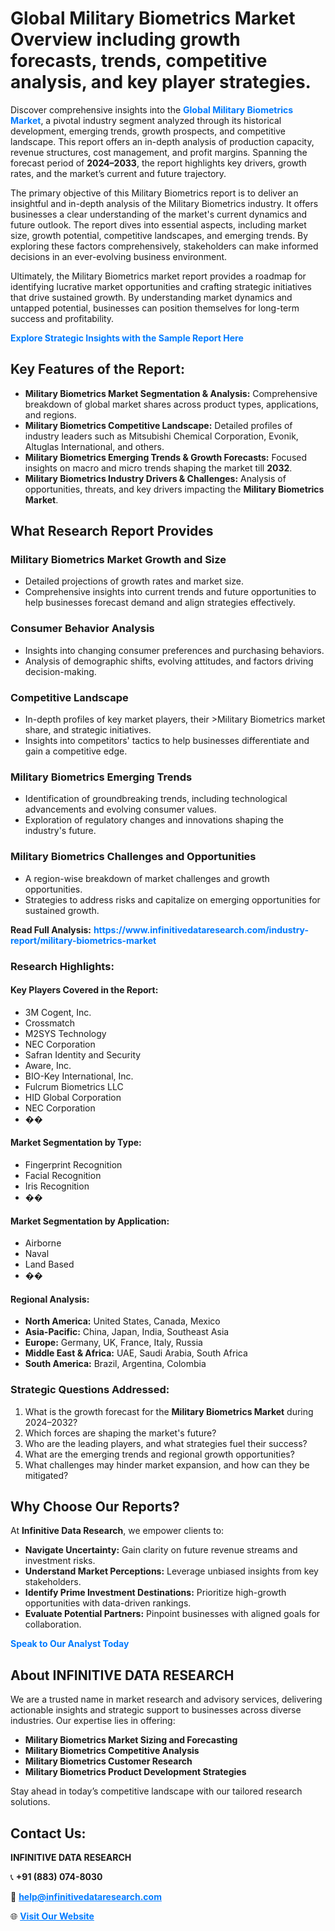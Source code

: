 <h1>Global Military Biometrics Market Overview including growth forecasts, trends, competitive analysis, and key player strategies.</h1>
<p>
Discover comprehensive insights into the 
<a href="https://www.infinitivedataresearch.com/industry-report/military-biometrics-market" rel="dofollow" style="color: #007BFF; text-decoration: none;"><strong>Global Military Biometrics Market</strong></a>, a pivotal industry segment analyzed through its historical development, emerging trends, growth prospects, and competitive landscape. This report offers an in-depth analysis of production capacity, revenue structures, cost management, and profit margins. Spanning the forecast period of <strong>2024–2033</strong>, the report highlights key drivers, growth rates, and the market’s current and future trajectory.
</p>
<p>
The primary objective of this Military Biometrics report is to deliver an insightful and in-depth analysis of the Military Biometrics industry. It offers businesses a clear understanding of the market's current dynamics and future outlook. The report dives into essential aspects, including market size, growth potential, competitive landscapes, and emerging trends. By exploring these factors comprehensively, stakeholders can make informed decisions in an ever-evolving business environment.
</p>
<p>
Ultimately, the Military Biometrics market report provides a roadmap for identifying lucrative market opportunities and crafting strategic initiatives that drive sustained growth. By understanding market dynamics and untapped potential, businesses can position themselves for long-term success and profitability.
</p>
<p>
<a href="https://www.infinitivedataresearch.com/request-sample/reportId=107989" style="color: #007BFF; text-decoration: none;"><strong>Explore Strategic Insights with the Sample Report Here</strong></a>
</p>

<h2>Key Features of the Report:</h2>
<ul>
<li><strong>Military Biometrics Market Segmentation & Analysis:</strong> Comprehensive breakdown of global market shares across product types, applications, and regions.</li>
<li><strong>Military Biometrics Competitive Landscape:</strong> Detailed profiles of industry leaders such as Mitsubishi Chemical Corporation, Evonik, Altuglas International, and others.</li>
<li><strong>Military Biometrics Emerging Trends & Growth Forecasts:</strong> Focused insights on macro and micro trends shaping the market till <strong>2032</strong>.</li>
<li><strong>Military Biometrics Industry Drivers & Challenges:</strong> Analysis of opportunities, threats, and key drivers impacting the <strong>Military Biometrics Market</strong>.</li>
</ul>

<h2>What Research Report Provides</h2>
<h3>Military Biometrics Market Growth and Size</h3>
<ul>
<li>Detailed projections of growth rates and market size.</li>
<li>Comprehensive insights into current trends and future opportunities to help businesses forecast demand and align strategies effectively.</li>
</ul>

<h3>Consumer Behavior Analysis</h3>
<ul>
<li>Insights into changing consumer preferences and purchasing behaviors.</li>
<li>Analysis of demographic shifts, evolving attitudes, and factors driving decision-making.</li>
</ul>

<h3>Competitive Landscape</h3>
<ul>
<li>In-depth profiles of key market players, their >Military Biometrics market share, and strategic initiatives.</li>
<li>Insights into competitors' tactics to help businesses differentiate and gain a competitive edge.</li>
</ul>

<h3>Military Biometrics Emerging Trends</h3>
<ul>
<li>Identification of groundbreaking trends, including technological advancements and evolving consumer values.</li>
<li>Exploration of regulatory changes and innovations shaping the industry's future.</li>
</ul>

<h3>Military Biometrics Challenges and Opportunities</h3>
<ul>
<li>A region-wise breakdown of market challenges and growth opportunities.</li>
<li>Strategies to address risks and capitalize on emerging opportunities for sustained growth.</li>
</ul>
<p><strong>Read Full Analysis:</strong> <a href="https://www.infinitivedataresearch.com/industry-report/military-biometrics-market" rel="dofollow" style="color: #007BFF; text-decoration: none;"><strong>https://www.infinitivedataresearch.com/industry-report/military-biometrics-market</strong></a></p>
<h3>Research Highlights:</h3>
<h4>Key Players Covered in the Report:</h4>
<ul><li>3M Cogent, Inc.</li><li>Crossmatch</li><li>M2SYS Technology</li><li>NEC Corporation</li><li>Safran Identity and Security</li><li>Aware, Inc.</li><li>BIO-Key International, Inc.</li><li>Fulcrum Biometrics LLC</li><li>HID Global Corporation</li><li>NEC Corporation</li><li>��</li></ul>
<h4>Market Segmentation by Type:</h4>
<ul><li>Fingerprint Recognition</li><li>Facial Recognition</li><li>Iris Recognition</li><li>��</li></ul>
<h4>Market Segmentation by Application:</h4>
<ul><li>Airborne</li><li>Naval</li><li>Land Based</li><li>��</li></ul>

<h4>Regional Analysis:</h4>
<ul>
<li><strong>North America:</strong> United States, Canada, Mexico</li>
<li><strong>Asia-Pacific:</strong> China, Japan, India, Southeast Asia</li>
<li><strong>Europe:</strong> Germany, UK, France, Italy, Russia</li>
<li><strong>Middle East & Africa:</strong> UAE, Saudi Arabia, South Africa</li>
<li><strong>South America:</strong> Brazil, Argentina, Colombia</li>
</ul>

<h3>Strategic Questions Addressed:</h3>
<ol>
<li>What is the growth forecast for the <strong>Military Biometrics Market</strong> during 2024–2032?</li>
<li>Which forces are shaping the market's future?</li>
<li>Who are the leading players, and what strategies fuel their success?</li>
<li>What are the emerging trends and regional growth opportunities?</li>
<li>What challenges may hinder market expansion, and how can they be mitigated?</li>
</ol>

<h2>Why Choose Our Reports?</h2>
<p>At <strong>Infinitive Data Research</strong>, we empower clients to:</p>
<ul>
<li><strong>Navigate Uncertainty:</strong> Gain clarity on future revenue streams and investment risks.</li>
<li><strong>Understand Market Perceptions:</strong> Leverage unbiased insights from key stakeholders.</li>
<li><strong>Identify Prime Investment Destinations:</strong> Prioritize high-growth opportunities with data-driven rankings.</li>
<li><strong>Evaluate Potential Partners:</strong> Pinpoint businesses with aligned goals for collaboration.</li>
</ul>
<p><a href="https://www.infinitivedataresearch.com/industry-report/military-biometrics-market" rel="dofollow" style="color: #007BFF; text-decoration: none;"><strong>Speak to Our Analyst Today</strong></a></p>

<h2>About INFINITIVE DATA RESEARCH</h2>
<p>We are a trusted name in market research and advisory services, delivering actionable insights and strategic support to businesses across diverse industries. Our expertise lies in offering:</p>
<ul>
<li><strong>Military Biometrics Market Sizing and Forecasting</strong></li>
<li><strong>Military Biometrics Competitive Analysis</strong></li>
<li><strong>Military Biometrics Customer Research</strong></li>
<li><strong>Military Biometrics Product Development Strategies</strong></li>
</ul>
<p>Stay ahead in today’s competitive landscape with our tailored research solutions.</p>

<h2>Contact Us:</h2>
<p><strong>INFINITIVE DATA RESEARCH</strong></p>
<p>📞 <strong>+91 (883) 074-8030</strong></p>
<p>📧 <strong><a href="mailto:help@infinitivedataresearch.com" style="color: #007BFF;">help@infinitivedataresearch.com</a></strong></p>
<p>🌐 <strong><a href="https://www.infinitivedataresearch.com" rel="dofollow" style="color: #007BFF;">Visit Our Website</a></strong></p>